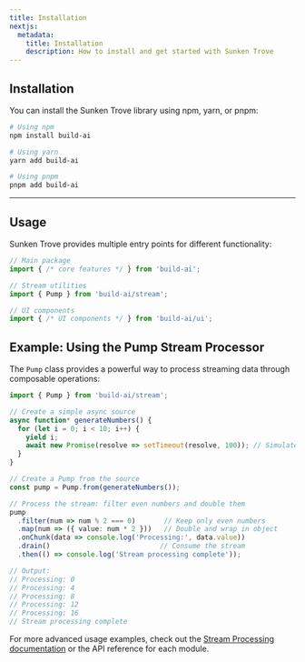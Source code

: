 ```yaml
---
title: Installation
nextjs:
  metadata:
    title: Installation
    description: How to install and get started with Sunken Trove
---
```


## Installation





You can install the Sunken Trove library using npm, yarn, or pnpm:

```bash
# Using npm
npm install build-ai

# Using yarn
yarn add build-ai

# Using pnpm
pnpm add build-ai
```

---

## Usage

Sunken Trove provides multiple entry points for different functionality:

```typescript
// Main package
import { /* core features */ } from 'build-ai';

// Stream utilities
import { Pump } from 'build-ai/stream';

// UI components
import { /* UI components */ } from 'build-ai/ui';
```

## Example: Using the Pump Stream Processor

The `Pump` class provides a powerful way to process streaming data through composable operations:

```typescript
import { Pump } from 'build-ai/stream';

// Create a simple async source
async function* generateNumbers() {
  for (let i = 0; i < 10; i++) {
    yield i;
    await new Promise(resolve => setTimeout(resolve, 100)); // Simulate delay
  }
}

// Create a Pump from the source
const pump = Pump.from(generateNumbers());

// Process the stream: filter even numbers and double them
pump
  .filter(num => num % 2 === 0)       // Keep only even numbers
  .map(num => ({ value: num * 2 }))   // Double and wrap in object
  .onChunk(data => console.log('Processing:', data.value))
  .drain()                           // Consume the stream
  .then(() => console.log('Stream processing complete'));

// Output:
// Processing: 0
// Processing: 4
// Processing: 8
// Processing: 12
// Processing: 16
// Stream processing complete
```

For more advanced usage examples, check out the [Stream Processing documentation](/docs/stream-processing) or the API reference for each module.

